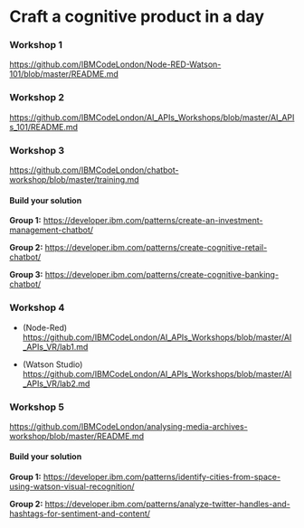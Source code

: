 # Craft a cognitive product in a day

### Workshop 1

https://github.com/IBMCodeLondon/Node-RED-Watson-101/blob/master/README.md

### Workshop 2

https://github.com/IBMCodeLondon/AI_APIs_Workshops/blob/master/AI_APIs_101/README.md

### Workshop 3

https://github.com/IBMCodeLondon/chatbot-workshop/blob/master/training.md

#### Build your solution 

**Group 1:**
https://developer.ibm.com/patterns/create-an-investment-management-chatbot/

**Group 2:**
https://developer.ibm.com/patterns/create-cognitive-retail-chatbot/

**Group 3:**
https://developer.ibm.com/patterns/create-cognitive-banking-chatbot/

### Workshop 4

- (Node-Red) https://github.com/IBMCodeLondon/AI_APIs_Workshops/blob/master/AI_APIs_VR/lab1.md

- (Watson Studio) https://github.com/IBMCodeLondon/AI_APIs_Workshops/blob/master/AI_APIs_VR/lab2.md

### Workshop 5

https://github.com/IBMCodeLondon/analysing-media-archives-workshop/blob/master/README.md

#### Build your solution 

**Group 1:** 
https://developer.ibm.com/patterns/identify-cities-from-space-using-watson-visual-recognition/

**Group 2:** 
https://developer.ibm.com/patterns/analyze-twitter-handles-and-hashtags-for-sentiment-and-content/

